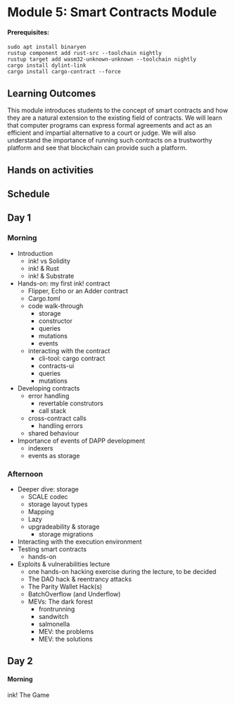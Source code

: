 # Module 5: Smart Contracts Module

#### Prerequisites:
```
sudo apt install binaryen
rustup component add rust-src --toolchain nightly
rustup target add wasm32-unknown-unknown --toolchain nightly
cargo install dylint-link
cargo install cargo-contract --force
```

## Learning Outcomes

This module introduces students to the concept of smart contracts and how they are a natural extension to the existing field of contracts.
We will learn that computer programs can express formal agreements and act as an efficient and impartial alternative to a court or judge.
We will also understand the importance of running such contracts on a trustworthy platform and see that blockchain can provide such a platform.

## Hands on activities

## Schedule

## Day 1

### Morning

- Introduction
  - ink! vs Solidity
  - ink! & Rust
  - ink! & Substrate
- Hands-on: my first ink! contract
  - Flipper, Echo or an Adder contract
  - Cargo.toml
  - code walk-through
    - storage
    - constructor
    - queries
    - mutations
    - events
  - interacting with the contract
    - cli-tool: cargo contract
    - contracts-ui
    - queries
    - mutations
- Developing contracts
  - error handling
    - revertable construtors
    - call stack
  - cross-contract calls
    - handling errors
  - shared behaviour
- Importance of events of DAPP development
  - indexers
  - events as storage

### Afternoon

- Deeper dive: storage
  - SCALE codec
  - storage layout types
  - Mapping
  - Lazy
  - upgradeability & storage
    - storage migrations
- Interacting with the execution environment
- Testing smart contracts
  - hands-on
- Exploits & vulnerabilities lecture
  - one hands-on hacking exercise during the lecture, to be decided
  - The DAO hack & reentrancy attacks
  - The Parity Wallet Hack(s)
  - BatchOverflow (and Underflow)
  - MEVs: The dark forest
    - frontrunning
    - sandwitch
    - salmonella
    - MEV: the problems
    - MEV: the solutions

## Day 2

#### Morning

ink! The Game